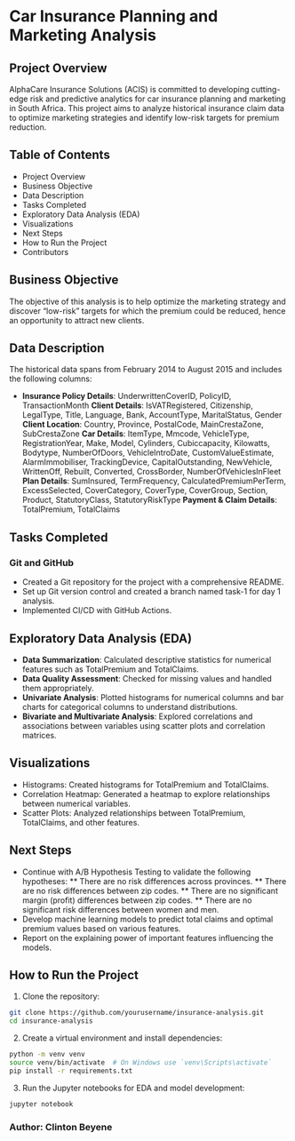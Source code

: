 # Car Insurance Planning and Marketing Analysis
## Project Overview
AlphaCare Insurance Solutions (ACIS) is committed to developing cutting-edge risk and predictive analytics for car insurance planning and marketing in South Africa. This project aims to analyze historical insurance claim data to optimize marketing strategies and identify low-risk targets for premium reduction.

## Table of Contents
* Project Overview
* Business Objective
* Data Description
* Tasks Completed
* Exploratory Data Analysis (EDA)
* Visualizations
* Next Steps
* How to Run the Project
* Contributors
## Business Objective
The objective of this analysis is to help optimize the marketing strategy and discover “low-risk” targets for which the premium could be reduced, hence an opportunity to attract new clients.

## Data Description
The historical data spans from February 2014 to August 2015 and includes the following columns:

* **Insurance Policy Details**: UnderwrittenCoverID, PolicyID, TransactionMonth
**Client Details**: IsVATRegistered, Citizenship, LegalType, Title, Language, Bank, AccountType, MaritalStatus, Gender
**Client Location**: Country, Province, PostalCode, MainCrestaZone, SubCrestaZone
**Car Details**: ItemType, Mmcode, VehicleType, RegistrationYear, Make, Model, Cylinders, Cubiccapacity, Kilowatts, Bodytype, NumberOfDoors, VehicleIntroDate, CustomValueEstimate, AlarmImmobiliser, TrackingDevice, CapitalOutstanding, NewVehicle, WrittenOff, Rebuilt, Converted, CrossBorder, NumberOfVehiclesInFleet
**Plan Details**: SumInsured, TermFrequency, CalculatedPremiumPerTerm, ExcessSelected, CoverCategory, CoverType, CoverGroup, Section, Product, StatutoryClass, StatutoryRiskType
**Payment & Claim Details**: TotalPremium, TotalClaims
## Tasks Completed
### Git and GitHub
* Created a Git repository for the project with a comprehensive README.
* Set up Git version control and created a branch named task-1 for day 1 analysis.
* Implemented CI/CD with GitHub Actions.
## Exploratory Data Analysis (EDA)
* **Data Summarization**: Calculated descriptive statistics for numerical features such as TotalPremium and TotalClaims.
* **Data Quality Assessment**: Checked for missing values and handled them appropriately.
* **Univariate Analysis**: Plotted histograms for numerical columns and bar charts for categorical columns to understand distributions.
* **Bivariate and Multivariate Analysis**: Explored correlations and associations between variables using scatter plots and correlation matrices.
## Visualizations
* Histograms: Created histograms for TotalPremium and TotalClaims.
* Correlation Heatmap: Generated a heatmap to explore relationships between numerical variables.
* Scatter Plots: Analyzed relationships between TotalPremium, TotalClaims, and other features.
## Next Steps
* Continue with A/B Hypothesis Testing to validate the following hypotheses:
** There are no risk differences across provinces.
** There are no risk differences between zip codes.
** There are no significant margin (profit) differences between zip codes.
** There are no significant risk differences between women and men.
* Develop machine learning models to predict total claims and optimal premium values based on various features.
* Report on the explaining power of important features influencing the models.
## How to Run the Project
1. Clone the repository:
``` bash
git clone https://github.com/yourusername/insurance-analysis.git
cd insurance-analysis
```

2. Create a virtual environment and install dependencies:
``` bash
python -m venv venv
source venv/bin/activate  # On Windows use `venv\Scripts\activate`
pip install -r requirements.txt
```
3. Run the Jupyter notebooks for EDA and model development:
``` bash 
jupyter notebook
``` 
### Author: Clinton Beyene
